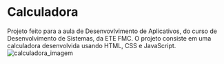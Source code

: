 # Calculadora
Projeto feito para a aula de Desenvovlvimento de Aplicativos, do curso de Desenvolvimento de Sistemas, da ETE FMC. O projeto consiste em uma calculadora desenvolvida usando HTML, CSS e JavaScript.
![calculadora_imagem](https://user-images.githubusercontent.com/90159649/156949774-ae49d001-b9f5-446e-94ee-53f100cbd6be.png)
